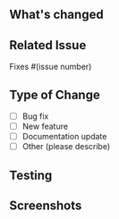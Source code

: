 ## What's changed
<!-- Brief description of changes -->

## Related Issue
Fixes #(issue number)

## Type of Change
- [ ] Bug fix
- [ ] New feature
- [ ] Documentation update
- [ ] Other (please describe)

## Testing
<!-- Describe how you tested these changes -->

## Screenshots
<!-- If applicable --> 